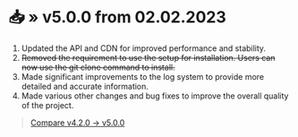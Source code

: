 [//]: # (Title: Changelog for v5.x.x - Stella Mod Docs)
[//]: # (Description: )
[//]: # (Tags: )
[//]: # (Canonical: /genshin-stella-mod/docs?page=changelog_v5)
[//]: # (Contributors: Sefinek)

# 📥 » v5.0.0 from 02.02.2023
1. Updated the API and CDN for improved performance and stability.
2. ~~Removed the requirement to use the setup for installation. Users can now use the git clone command to install.~~
3. Made significant improvements to the log system to provide more detailed and accurate information.
4. Made various other changes and bug fixes to improve the overall quality of the project.

> [Compare v4.2.0 -> v5.0.0](https://github.com/sefinek/Genshin-Impact-ReShade/compare/v4.2.0...v5.0.0)